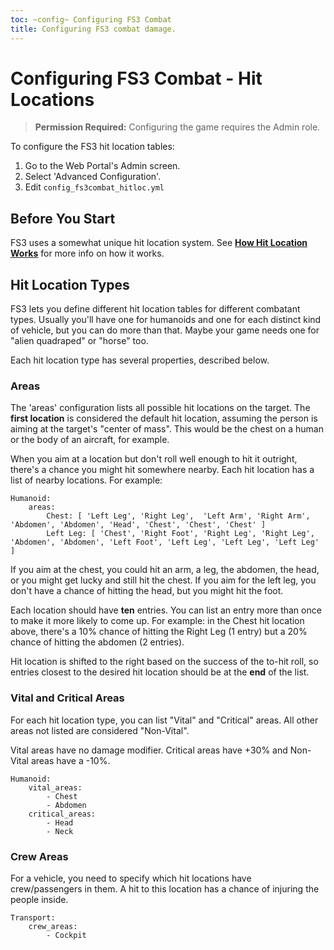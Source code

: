 ```yaml
---
toc: ~config~ Configuring FS3 Combat
title: Configuring FS3 combat damage.
---
```

# Configuring FS3 Combat - Hit Locations

> **Permission Required:** Configuring the game requires the Admin role.

To configure the FS3 hit location tables:

1. Go to the Web Portal's Admin screen.
2. Select 'Advanced Configuration'.
3. Edit `config_fs3combat_hitloc.yml`

## Before You Start

FS3 uses a somewhat unique hit location system.  See **[How Hit Location Works](http://aresmush.com/fs3/fs3-3/combat-mechanics#hit-location)** for more info on how it works.

## Hit Location Types

FS3 lets you define different hit location tables for different combatant types.  Usually you'll have one for humanoids and one for each distinct kind of vehicle, but you can do more than that.  Maybe your game needs one for "alien quadraped" or "horse" too.

Each hit location type has several properties, described below.

### Areas

The 'areas' configuration lists all possible hit locations on the target.  The **first location** is considered the default hit location, assuming the person is aiming at the target's "center of mass". This would be the chest on a human or the body of an aircraft, for example.

When you aim at a location but don't roll well enough to hit it outright, there's a chance you might hit somewhere nearby.  Each hit location has a list of nearby locations.  For example:

    Humanoid:
        areas:
            Chest: [ 'Left Leg', 'Right Leg',  'Left Arm', 'Right Arm', 'Abdomen', 'Abdomen', 'Head', 'Chest', 'Chest', 'Chest' ]
            Left Leg: [ 'Chest', 'Right Foot', 'Right Leg', 'Right Leg', 'Abdomen', 'Abdomen', 'Left Foot', 'Left Leg', 'Left Leg', 'Left Leg' ]

If you aim at the chest, you could hit an arm, a leg, the abdomen, the head, or you might get lucky and still hit the chest.   If you aim for the left leg, you don't have a chance of hitting the head, but you might hit the foot.

Each location should have **ten** entries.  You can list an entry more than once to make it more likely to come up.   For example: in the Chest hit location above, there's a 10% chance of hitting the Right Leg (1 entry) but a 20% chance of hitting the abdomen (2 entries).

Hit location is shifted to the right based on the success of the to-hit roll, so entries closest to the desired hit location should be at the **end** of the list.

### Vital and Critical Areas

For each hit location type, you can list "Vital" and "Critical" areas.  All other areas not listed are considered "Non-Vital".  

Vital areas have no damage modifier.  Critical areas have +30% and Non-Vital areas have a -10%.

    Humanoid:
        vital_areas:
            - Chest
            - Abdomen
        critical_areas:
            - Head
            - Neck

###  Crew Areas

For a vehicle, you need to specify which hit locations have crew/passengers in them.  A hit to this location has a chance of injuring the people inside.

    Transport:
        crew_areas:
            - Cockpit